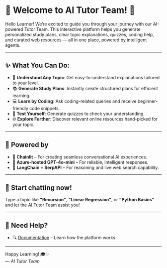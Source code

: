 # 👋 Welcome to AI Tutor Team! 🚀

Hello Learner! We’re excited to guide you through your journey with our AI-powered Tutor Team. This interactive platform helps you generate personalized study plans, clear topic explanations, quizzes, coding help, and curated web resources — all in one place, powered by intelligent agents.

---

## ✨ What You Can Do:

- 🧠 **Understand Any Topic**: Get easy-to-understand explanations tailored to your level.
- 📚 **Generate Study Plans**: Instantly create structured plans for efficient learning.
- 💻 **Learn by Coding**: Ask coding-related queries and receive beginner-friendly code snippets.
- 📝 **Test Yourself**: Generate quizzes to check your understanding.
- 🌐 **Explore Further**: Discover relevant online resources hand-picked for your topic.

---

## 🔧 Powered by

- 🧩 **Chainlit** – For creating seamless conversational AI experiences.
- 🤖 **Azure-hosted GPT-4o-mini** – For reliable, intelligent responses.
- 🔗 **LangChain + SerpAPI** – For reasoning and live web search capability.

---

## 🚀 Start chatting now!

Type a topic like **"Recursion"**, **"Linear Regression"**, or **"Python Basics"** and let the AI Tutor Team assist you!

---

## 🧭 Need Help?

- 🔍 [Documentation](https://docs.chainlit.io) – Learn how the platform works

---

Happy Learning! 🎓✨  
*— AI Tutor Team*
